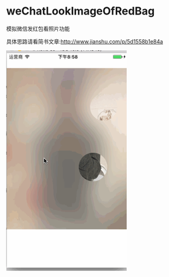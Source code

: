# weChatLookImageOfRedBag
模拟微信发红包看照片功能

具体思路请看简书文章:http://www.jianshu.com/p/5d1558b1e84a


![](https://github.com/daaiwusheng/weChatLookImageOfRedBag/blob/master/微信发红包看照片/screenshots/1372245-91d583c4605723cf.gif)
